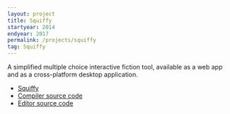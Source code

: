 ```yaml
---
layout: project
title: Squiffy
startyear: 2014
endyear: 2017
permalink: /projects/squiffy
tag: Squiffy
---
```


A simplified multiple choice interactive fiction tool, available as a web app and as a cross-platform desktop application.

- [Squiffy](http://textadventures.co.uk/squiffy)
- [Compiler source code](https://github.com/textadventures/squiffy)
- [Editor source code](https://github.com/textadventures/squiffy-editor)